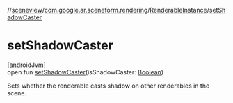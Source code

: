 //[sceneview](../../../index.md)/[com.google.ar.sceneform.rendering](../index.md)/[RenderableInstance](index.md)/[setShadowCaster](set-shadow-caster.md)

# setShadowCaster

[androidJvm]\
open fun [setShadowCaster](set-shadow-caster.md)(isShadowCaster: [Boolean](https://kotlinlang.org/api/latest/jvm/stdlib/kotlin/-boolean/index.html))

Sets whether the renderable casts shadow on other renderables in the scene.
